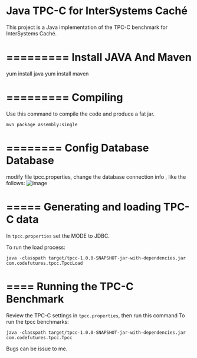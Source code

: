 Java TPC-C for InterSystems Caché
==========

This project is a Java implementation of the TPC-C benchmark for InterSystems Caché.

=========
Install JAVA And Maven
=========
yum install java
yum install maven


=========
Compiling
=========

Use this command to compile the code and produce a fat jar.

```
mvn package assembly:single
```

========
Config Database Database
========

modify file tpcc.properties, change the database connection info , like the follows: 
![image](https://github.com/user-attachments/assets/91d3b0b2-f7de-4ef7-9bba-61bd14d3fe3f)


=====
Generating and loading TPC-C data
====


In `tpcc.properties` set the MODE to JDBC.

To run the load process:

```
java -classpath target/tpcc-1.0.0-SNAPSHOT-jar-with-dependencies.jar com.codefutures.tpcc.TpccLoad
```


====
Running the TPC-C Benchmark
====

Review the TPC-C settings in `tpcc.properties`, then run this command To run the tpcc benchmarks:

```
java -classpath target/tpcc-1.0.0-SNAPSHOT-jar-with-dependencies.jar com.codefutures.tpcc.Tpcc
```

Bugs can be issue to me.
